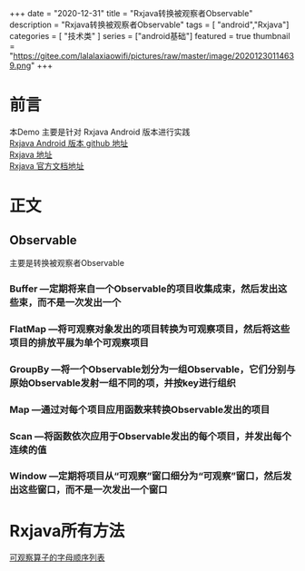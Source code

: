 +++
date = "2020-12-31"
title = "Rxjava转换被观察者Observable"
description = "Rxjava转换被观察者Observable"
tags = [ "android","Rxjava"]
categories = [
    "技术类"
]
series = ["android基础"]
featured = true
thumbnail = "https://gitee.com/lalalaxiaowifi/pictures/raw/master/image/20201230114639.png"
+++
# 前言
本Demo 主要是针对 Rxjava  Android 版本进行实践<br>
[Rxjava Android 版本 github 地址](https://github.com/ReactiveX/RxAndroid) <br>
[Rxjava 地址](https://github.com/ReactiveX/RxJava) <br>
[Rxjava 官方文档地址](http://reactivex.io/) <br>

# 正文 
## Observable
主要是转换被观察者Observable
### Buffer —定期将来自一个Observable的项目收集成束，然后发出这些束，而不是一次发出一个
### FlatMap —将可观察对象发出的项目转换为可观察项目，然后将这些项目的排放平展为单个可观察项目
### GroupBy —将一个Observable划分为一组Observable，它们分别与原始Observable发射一组不同的项，并按key进行组织
### Map —通过对每个项目应用函数来转换Observable发出的项目
### Scan —将函数依次应用于Observable发出的每个项目，并发出每个连续的值
### Window —定期将项目从“可观察”窗口细分为“可观察”窗口，然后发出这些窗口，而不是一次发出一个窗口

# Rxjava所有方法
[可观察算子的字母顺序列表](http://reactivex.io/documentation/operators.html)